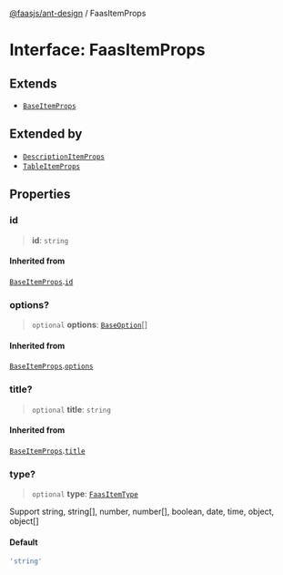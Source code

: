 [@faasjs/ant-design](../README.md) / FaasItemProps

# Interface: FaasItemProps

## Extends

- [`BaseItemProps`](BaseItemProps.md)

## Extended by

- [`DescriptionItemProps`](DescriptionItemProps.md)
- [`TableItemProps`](TableItemProps.md)

## Properties

### id

> **id**: `string`

#### Inherited from

[`BaseItemProps`](BaseItemProps.md).[`id`](BaseItemProps.md#id)

### options?

> `optional` **options**: [`BaseOption`](../type-aliases/BaseOption.md)[]

#### Inherited from

[`BaseItemProps`](BaseItemProps.md).[`options`](BaseItemProps.md#options)

### title?

> `optional` **title**: `string`

#### Inherited from

[`BaseItemProps`](BaseItemProps.md).[`title`](BaseItemProps.md#title)

### type?

> `optional` **type**: [`FaasItemType`](../type-aliases/FaasItemType.md)

Support string, string[], number, number[], boolean, date, time, object, object[]

#### Default

```ts
'string'
```
